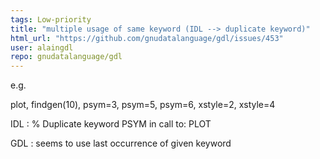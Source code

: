 ```yaml
---
tags: Low-priority
title: "multiple usage of same keyword (IDL --> duplicate keyword)"
html_url: "https://github.com/gnudatalanguage/gdl/issues/453"
user: alaingdl
repo: gnudatalanguage/gdl
---
```


e.g.

plot, findgen(10), psym=3, psym=5, psym=6, xstyle=2, xstyle=4

IDL : % Duplicate keyword PSYM in call to: PLOT

GDL : seems to use last occurrence of given keyword